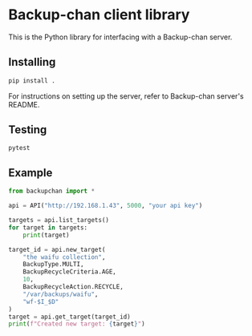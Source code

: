 # Backup-chan client library

This is the Python library for interfacing with a Backup-chan server.

## Installing

```bash
pip install .
```

For instructions on setting up the server, refer to Backup-chan server's README.

## Testing

```
pytest
```

## Example 

```python
from backupchan import *

api = API("http://192.168.1.43", 5000, "your api key")

targets = api.list_targets()
for target in targets:
    print(target)

target_id = api.new_target(
    "the waifu collection",
    BackupType.MULTI,
    BackupRecycleCriteria.AGE,
    10,
    BackupRecycleAction.RECYCLE,
    "/var/backups/waifu",
    "wf-$I_$D"
)
target = api.get_target(target_id)
print(f"Created new target: {target}")
```
